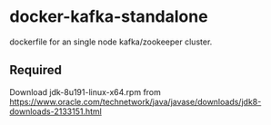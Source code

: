 # docker-kafka-standalone

dockerfile for an single node kafka/zookeeper cluster.

## Required

Download jdk-8u191-linux-x64.rpm from https://www.oracle.com/technetwork/java/javase/downloads/jdk8-downloads-2133151.html
